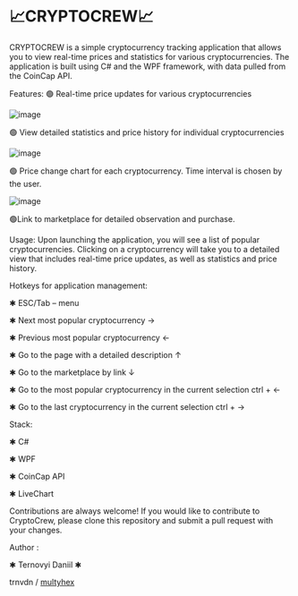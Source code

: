 # 📈CRYPTOCREW📈



CRYPTOCREW is a simple cryptocurrency tracking application that allows you to view real-time prices and statistics for various cryptocurrencies.
The application is built using C# and the WPF framework, with data pulled from the CoinCap API.

Features:
🟢 Real-time price updates for various cryptocurrencies

![image](https://user-images.githubusercontent.com/91062667/231395789-afa0652a-b1d8-4dd9-993d-605707d82215.png)

🟢 View detailed statistics and price history for individual cryptocurrencies

![image](https://user-images.githubusercontent.com/91062667/231395979-75a95bb3-eee5-47af-bb1c-81b26aafe76a.png)

🟢 Price change chart for each cryptocurrency. Time interval is chosen by the user.

![image](https://user-images.githubusercontent.com/91062667/231396121-80b9bc63-f155-4fbb-9159-f0690e5b456a.png)

🟢Link to marketplace for detailed observation and purchase.

Usage: 
Upon launching the application, you will see a list of popular cryptocurrencies. Clicking on a cryptocurrency will take you to a detailed view that includes real-time price updates, as well as statistics and price history.

Hotkeys for application management:

✱ ESC/Tab – menu

✱ Next most popular cryptocurrency            →

✱ Previous most popular cryptocurrency        ←

✱ Go to the page with a detailed description  ↑

✱ Go to the marketplace by link               ↓

✱ Go to the most popular cryptocurrency in the current selection          ctrl + ←

✱ Go to the last cryptocurrency in the current selection                  ctrl + →

Stack:

✱ C#

✱ WPF

✱ CoinCap API

✱ LiveChart


Contributions are always welcome! If you would like to contribute to CryptoCrew, please clone this repository and submit a pull request with your changes.

Author :

✱ Ternovyi Daniil ✱

trnvdn / [multyhex](https://github.com/multyhex/)
